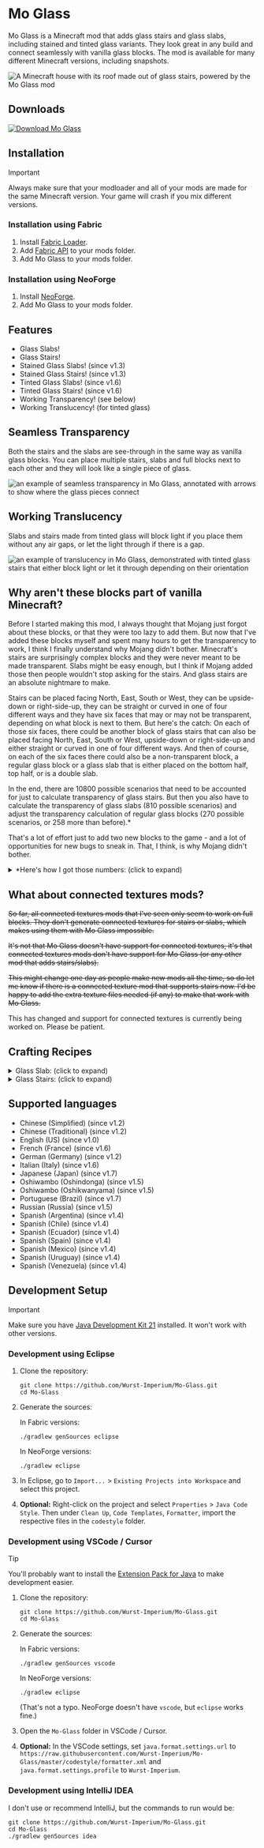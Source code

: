 # Mo Glass

Mo Glass is a Minecraft mod that adds glass stairs and glass slabs, including stained and tinted glass variants. They look great in any build and connect seamlessly with vanilla glass blocks. The mod is available for many different Minecraft versions, including snapshots.

![A Minecraft house with its roof made out of glass stairs, powered by the Mo Glass mod](https://img.wimods.net/github.com/Wurst-Imperium/Mo-Glass?to=https://user-images.githubusercontent.com/10100202/69939492-ab78a480-14e8-11ea-8aa7-c351657b334b.jpg)

## Downloads

[![Download Mo Glass](https://user-images.githubusercontent.com/10100202/214880552-859aa2ed-b4bc-4f8d-9ee7-bdd8c7fb33a2.png)](https://go.wimods.net/from/github.com/Wurst-Imperium/Mo-Glass?to=https://www.wimods.net/mo-glass/download/?utm_source=GitHub&utm_medium=Mo+Glass&utm_content=Mo+Glass+GitHub+repo+download+button)

## Installation

> [!IMPORTANT]
> Always make sure that your modloader and all of your mods are made for the same Minecraft version. Your game will crash if you mix different versions.

### Installation using Fabric

1. Install [Fabric Loader](https://go.wimods.net/from/github.com/Wurst-Imperium/Mo-Glass?to=https://fabricmc.net/use/installer/).
2. Add [Fabric API](https://go.wimods.net/from/github.com/Wurst-Imperium/Mo-Glass?to=https://modrinth.com/mod/fabric-api) to your mods folder.
3. Add Mo Glass to your mods folder.

### Installation using NeoForge

1. Install [NeoForge](https://go.wimods.net/from/github.com/Wurst-Imperium/Mo-Glass?to=https://neoforged.net/).
2. Add Mo Glass to your mods folder.

## Features

- Glass Slabs!
- Glass Stairs!
- Stained Glass Slabs! (since v1.3)
- Stained Glass Stairs! (since v1.3)
- Tinted Glass Slabs! (since v1.6)
- Tinted Glass Stairs! (since v1.6)
- Working Transparency! (see below)
- Working Translucency! (for tinted glass)

## Seamless Transparency

Both the stairs and the slabs are see-through in the same way as vanilla glass blocks. You can place multiple stairs, slabs and full blocks next to each other and they will look like a single piece of glass.

![an example of seamless transparency in Mo Glass, annotated with arrows to show where the glass pieces connect](https://user-images.githubusercontent.com/10100202/69958444-821e3f80-150d-11ea-8f89-b241c66a8849.jpg)

## Working Translucency

Slabs and stairs made from tinted glass will block light if you place them without any air gaps, or let the light through if there is a gap.

![an example of translucency in Mo Glass, demonstrated with tinted glass stairs that either block light or let it through depending on their orientation](https://user-images.githubusercontent.com/10100202/145865191-04baa767-39f8-445d-8ea1-7e08619bb975.jpg)

## Why aren't these blocks part of vanilla Minecraft?

Before I started making this mod, I always thought that Mojang just forgot about these blocks, or that they were too lazy to add them. But now that I've added these blocks myself and spent many hours to get the transparency to work, I think I finally understand why Mojang didn't bother. Minecraft's stairs are surprisingly complex blocks and they were never meant to be made transparent. Slabs might be easy enough, but I think if Mojang added those then people wouldn't stop asking for the stairs. And glass stairs are an absolute nightmare to make.

Stairs can be placed facing North, East, South or West, they can be upside-down or right-side-up, they can be straight or curved in one of four different ways and they have six faces that may or may not be transparent, depending on what block is next to them. But here's the catch: On each of those six faces, there could be another block of glass stairs that can also be placed facing North, East, South or West, upside-down or right-side-up and either straight or curved in one of four different ways. And then of course, on each of the six faces there could also be a non-transparent block, a regular glass block or a glass slab that is either placed on the bottom half, top half, or is a double slab.

In the end, there are 10800 possible scenarios that need to be accounted for just to calculate transparency of glass stairs. But then you also have to calculate the transparency of glass slabs (810 possible scenarios) and adjust the transparency calculation of regular glass blocks (270 possible scenarios, or 258 more than before).*

That's a lot of effort just to add two new blocks to the game - and a lot of opportunities for new bugs to sneak in. That, I think, is why Mojang didn't bother.

<details>
  <summary>*Here's how I got those numbers: (click to expand)</summary>
  
  possible variations of stairs:  
  pvStairs = 4 * 2 * 5 = 40
  
  possible variations of slabs:  
  pvSlabs = 3
  
  possible variations of glass blocks:  
  pvGlass = 1
  
  possible variations of non-transparent blocks:  
  pvBlocks = 1 (because any variations would be ignored when calculating transparency)
  
  possible combinations combined:  
  pvAll = pvStairs + pvSlabs + pvGlass + pvBlocks = 40 + 3 + 1 + 1 = 45
  
  possibly transparent faces of a block (including stairs, even though they have more faces):  
  f = 6
  
  possible scenarios for transparency of stairs:  
  psStairs = pvAll * f * pvStairs = 45 * 6 * 40 = 10800
  
  possible scenarios for transparency of slabs:  
  psSlabs = pvAll * f * pvSlabs = 45 * 6 * 3 = 810
  
  possible scenarios for transparency of glass blocks:  
  psGlass = pvAll * f * pvGlass = 45 * 6 * 1 = 270
  
  possible scenarios for transparency of glass blocks if glass stairs and slabs don't exist:  
  psGlassVanilla = (pvGlass + pvBlocks) * f * pvGlass = (1 + 1) * 6 * 1 = 12
</details>

## What about connected textures mods?

~~So far, all connected textures mods that I've seen only seem to work on full blocks. They don't generate connected textures for stairs or slabs, which makes using them with Mo Glass impossible.~~

~~It's not that Mo Glass doesn't have support for connected textures, it's that connected textures mods don't have support for Mo Glass (or any other mod that adds stairs/slabs).~~

~~This might change one day as people make new mods all the time, so do let me know if there is a connected texture mod that supports stairs now. I'd be happy to add the extra texture files needed (if any) to make that work with Mo Glass.~~

This has changed and support for connected textures is currently being worked on. Please be patient.

## Crafting Recipes

<details>
  <summary>Glass Slab: (click to expand)</summary>
  
  ![glass slab crafting recipe](https://user-images.githubusercontent.com/10100202/69957444-5a2ddc80-150b-11ea-8c8c-e2afc5d72fb7.png)  
  ![glass slab stonecutter recipe](https://user-images.githubusercontent.com/10100202/70445670-2a974b00-1a9c-11ea-9a09-46c304cd167b.png)
</details>

<details>
  <summary>Glass Stairs: (click to expand)</summary>
  
  ![glass stairs crafting recipe](https://user-images.githubusercontent.com/10100202/69957446-5bf7a000-150b-11ea-8e61-d189de63333d.png)  
  ![glass stairs stonecutter recipe](https://user-images.githubusercontent.com/10100202/70445677-2c610e80-1a9c-11ea-8e1b-108863b47124.png)
</details>

## Supported languages

- Chinese (Simplified) (since v1.2)
- Chinese (Traditional) (since v1.2)
- English (US) (since v1.0)
- French (France) (since v1.6)
- German (Germany) (since v1.2)
- Italian (Italy) (since v1.6)
- Japanese (Japan) (since v1.7)
- Oshiwambo (Oshindonga) (since v1.5)
- Oshiwambo (Oshikwanyama) (since v1.5)
- Portuguese (Brazil) (since v1.7)
- Russian (Russia) (since v1.5)
- Spanish (Argentina) (since v1.4)
- Spanish (Chile) (since v1.4)
- Spanish (Ecuador) (since v1.4)
- Spanish (Spain) (since v1.4)
- Spanish (Mexico) (since v1.4)
- Spanish (Uruguay) (since v1.4)
- Spanish (Venezuela) (since v1.4)

## Development Setup

> [!IMPORTANT]
> Make sure you have [Java Development Kit 21](https://go.wimods.net/from/github.com/Wurst-Imperium/Mo-Glass?to=https://adoptium.net/?variant=openjdk21&jvmVariant=hotspot) installed. It won't work with other versions.

### Development using Eclipse

1. Clone the repository:

   ```pwsh
   git clone https://github.com/Wurst-Imperium/Mo-Glass.git
   cd Mo-Glass
   ```

2. Generate the sources:

   In Fabric versions:
   ```pwsh
   ./gradlew genSources eclipse
   ```

   In NeoForge versions:
   ```pwsh
   ./gradlew eclipse
   ```

3. In Eclipse, go to `Import...` > `Existing Projects into Workspace` and select this project.

4. **Optional:** Right-click on the project and select `Properties` > `Java Code Style`. Then under `Clean Up`, `Code Templates`, `Formatter`, import the respective files in the `codestyle` folder.

### Development using VSCode / Cursor

> [!TIP]
> You'll probably want to install the [Extension Pack for Java](https://go.wimods.net/from/github.com/Wurst-Imperium/Mo-Glass?to=https://marketplace.visualstudio.com/items?itemName=vscjava.vscode-java-pack) to make development easier.

1. Clone the repository:

   ```pwsh
   git clone https://github.com/Wurst-Imperium/Mo-Glass.git
   cd Mo-Glass
   ```

2. Generate the sources:

   In Fabric versions:
   ```pwsh
   ./gradlew genSources vscode
   ```

   In NeoForge versions:
   ```pwsh
   ./gradlew eclipse
   ```
   (That's not a typo. NeoForge doesn't have `vscode`, but `eclipse` works fine.)

3. Open the `Mo-Glass` folder in VSCode / Cursor.

4. **Optional:** In the VSCode settings, set `java.format.settings.url` to `https://raw.githubusercontent.com/Wurst-Imperium/Mo-Glass/master/codestyle/formatter.xml` and `java.format.settings.profile` to `Wurst-Imperium`.

### Development using IntelliJ IDEA

I don't use or recommend IntelliJ, but the commands to run would be:

```pwsh
git clone https://github.com/Wurst-Imperium/Mo-Glass.git
cd Mo-Glass
./gradlew genSources idea
```
